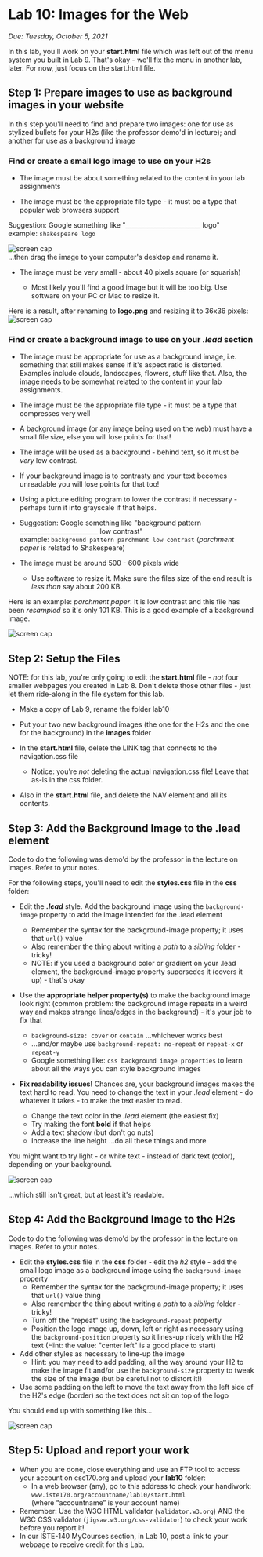 # Lab 10: Images for the Web
*Due: Tuesday, October 5, 2021*

In this lab, you'll work on your **start.html** file which was left out of the menu system you built in Lab 9.  That's okay - we'll fix the menu in another lab, later.  For now, just focus on the start.html file.

## Step 1: Prepare images to use as background images in your website

In this step you'll need to find and prepare two images: one for use as stylized bullets for your H2s (like the professor demo'd in lecture); and another for use as a background image

### Find or create a small logo image to use on your H2s

- The image must be about something related to the content in your lab assignments

- The image must be the appropriate file type - it must be a type that popular web browsers support

Suggestion: Google something like "________________________ logo"<br>example:  `shakespeare logo`

![screen cap](media/figure1.png)<br>...then drag the image to your computer's desktop and rename it.

- The image must be very small - about 40 pixels square (or squarish)

  - Most likely you'll find a good image but it will be too big.  Use software on your PC or Mac to resize it.

Here is a result, after renaming to **logo.png** and resizing it to 36x36 pixels: ![screen cap](media/figure2.png)

### Find or create a background image to use on your *.lead* section

- The image must be appropriate for use as a background image, i.e. something that still makes sense if it's aspect ratio is distorted.  Examples include clouds, landscapes, flowers, stuff like that.  Also, the image needs to be somewhat related to the content in your lab assignments.
- The image must be the appropriate file type - it must be a type that compresses very well
- A background image (or any image being used on the web) must have a small file size, else you will lose points for that!
- The image will be used as a background - behind text, so it must be *very* low contrast.  
- If your background image is to contrasty and your text becomes unreadable you will lose points for that too!
- Using a picture editing program to lower the contrast if necessary - perhaps turn it into grayscale if that helps.
- Suggestion: Google something like "background pattern _________________________ low contrast"<br>example:  `background pattern parchment low contrast` (*parchment paper* is related to Shakespeare)


- The image must be around 500 - 600 pixels wide

  - Use software to resize it.  Make sure the files size of the end result is *less than* say about 200 KB.


Here is an example: *parchment paper*.  It is low contrast and this file has been *resampled* so it's only 101 KB.  This is a good example of a background image.

  ![screen cap](media/figure3.jpg)



## Step 2: Setup the Files

NOTE: for this lab, you're only going to edit the **start.html** file - *not* four smaller webpages you created in Lab 8.  Don't delete those other files - just let them ride-along in the file system for this lab.


- Make a copy of Lab 9, rename the folder lab10
- Put your two new background images (the one for the H2s and the one for the background) in the **images** folder
- In the  **start.html** file, delete the LINK tag that connects to the navigation.css file

  - Notice: you're *not* deleting the actual navigation.css file!  Leave that as-is in the css folder.
- Also in the **start.html** file, and delete the NAV element and all its contents.

## Step 3: Add the Background Image to the .lead element

Code to do the following was demo'd by the professor in the lecture on images.  Refer to your notes. 

For the following steps, you'll need to edit the **styles.css** file in the **css** folder:


- Edit the ***.lead*** style.  Add the background image using the `background-image` property to add the image intended for the .lead element
  - Remember the syntax for the background-image property; it uses that `url()` value 
  - Also remember the thing about writing a *path* to a *sibling* folder - tricky!
  - NOTE: if you used a background color or gradient on your .lead element, the background-image property supersedes it (covers it up) - that's okay
- Use the **appropriate helper property(s)** to make the background image look right (common problem: the background image repeats in a weird way and makes strange lines/edges in the background) - it's your job to fix that

  - `background-size: cover` or `contain` ...whichever works best
  - ...and/or maybe use `background-repeat: no-repeat` or `repeat-x` or `repeat-y`
  - Google something like: `css background image properties` to learn about all the ways you can style background images
- **Fix readability issues!**  Chances are, your background images makes the text hard to read.  You need to change the text in your *.lead* element - do whatever it takes - to make the text easier to read.  
  - Change the text color in the *.lead* element (the easiest fix)
  - Try making the font **bold** if that helps
  - Add a text shadow (but don't go nuts)
  - Increase the line height
  ...do all these things and more

You might want to try light - or white text - instead of dark text (color), depending on your background.

![screen cap](media/figure4.png)

...which still isn't great, but at least it's readable.

## Step 4: Add the Background Image to the H2s

Code to do the following was demo'd by the professor in the lecture on images.  Refer to your notes.

- Edit the **styles.css** file in the **css** folder - edit the *h2* style - add the small logo image as a background image using the `background-image` property
  - Remember the syntax for the background-image property; it uses that `url()` value thing
  - Also remember the thing about writing a *path* to a *sibling* folder - tricky!
  - Turn off the "repeat" using the `background-repeat` property  
  - Position the logo image up, down, left or right as necessary using the  `background-position` property so it lines-up nicely with the H2 text (Hint: the value: "center left" is a good place to start)
- Add other styles as necessary to line-up the image
  - Hint: you may need to add padding, all the way around your H2 to make the image fit and/or use the  `background-size` property to tweak the size of the image (but be careful not to distort it!)
- Use some padding on the left to move the text away from the left side of the H2's edge (border) so the text does not sit on top of the logo

You should end up with something like this...

![screen cap](media/figure5.png)

## Step 5: Upload and report your work

- When you are done, close everything and use an FTP tool to access your account on csc170.org and upload your **lab10** folder:
  - In a web browser (any), go to this address to check your handiwork:<br>`www.iste170.org/accountname/lab10/start.html`<br>(where “accountname” is your account name)
- Remember: Use the W3C HTML validator (`validator.w3.org`) AND the W3C CSS validator (`jigsaw.w3.org/css-validator`) to check your work before you report it!
- In our ISTE-140 MyCourses section, in Lab 10, post a link to your webpage to receive credit for this Lab.

